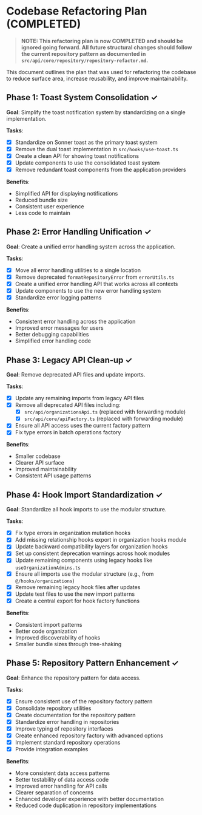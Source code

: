 
# Codebase Refactoring Plan (COMPLETED)

> **NOTE: This refactoring plan is now COMPLETED and should be ignored going forward. All future structural changes should follow the current repository pattern as documented in `src/api/core/repository/repository-refactor.md`.**

This document outlines the plan that was used for refactoring the codebase to reduce surface area, increase reusability, and improve maintainability.

## Phase 1: Toast System Consolidation ✓

**Goal**: Simplify the toast notification system by standardizing on a single implementation.

**Tasks**:
- [x] Standardize on Sonner toast as the primary toast system
- [x] Remove the dual toast implementation in `src/hooks/use-toast.ts`
- [x] Create a clean API for showing toast notifications
- [x] Update components to use the consolidated toast system
- [x] Remove redundant toast components from the application providers

**Benefits**:
- Simplified API for displaying notifications
- Reduced bundle size
- Consistent user experience
- Less code to maintain

## Phase 2: Error Handling Unification ✓

**Goal**: Create a unified error handling system across the application.

**Tasks**:
- [x] Move all error handling utilities to a single location
- [x] Remove deprecated `formatRepositoryError` from `errorUtils.ts`
- [x] Create a unified error handling API that works across all contexts
- [x] Update components to use the new error handling system
- [x] Standardize error logging patterns

**Benefits**:
- Consistent error handling across the application
- Improved error messages for users
- Better debugging capabilities
- Simplified error handling code

## Phase 3: Legacy API Clean-up ✓

**Goal**: Remove deprecated API files and update imports.

**Tasks**:
- [x] Update any remaining imports from legacy API files
- [x] Remove all deprecated API files including:
  - [x] `src/api/organizationsApi.ts` (replaced with forwarding module)
  - [x] `src/api/core/apiFactory.ts` (replaced with forwarding module)
- [x] Ensure all API access uses the current factory pattern
- [x] Fix type errors in batch operations factory

**Benefits**:
- Smaller codebase
- Clearer API surface
- Improved maintainability
- Consistent API usage patterns

## Phase 4: Hook Import Standardization ✓

**Goal**: Standardize all hook imports to use the modular structure.

**Tasks**:
- [x] Fix type errors in organization mutation hooks 
- [x] Add missing relationship hooks export in organization hooks module
- [x] Update backward compatibility layers for organization hooks
- [x] Set up consistent deprecation warnings across hook modules
- [x] Update remaining components using legacy hooks like `useOrganizationAdmins.ts`
- [x] Ensure all imports use the modular structure (e.g., from `@/hooks/organizations`)
- [x] Remove remaining legacy hook files after updates
- [x] Update test files to use the new import patterns
- [x] Create a central export for hook factory functions

**Benefits**:
- Consistent import patterns
- Better code organization
- Improved discoverability of hooks
- Smaller bundle sizes through tree-shaking

## Phase 5: Repository Pattern Enhancement ✓

**Goal**: Enhance the repository pattern for data access.

**Tasks**:
- [x] Ensure consistent use of the repository factory pattern
- [x] Consolidate repository utilities
- [x] Create documentation for the repository pattern
- [x] Standardize error handling in repositories
- [x] Improve typing of repository interfaces
- [x] Create enhanced repository factory with advanced options
- [x] Implement standard repository operations
- [x] Provide integration examples

**Benefits**:
- More consistent data access patterns
- Better testability of data access code
- Improved error handling for API calls
- Clearer separation of concerns
- Enhanced developer experience with better documentation
- Reduced code duplication in repository implementations
